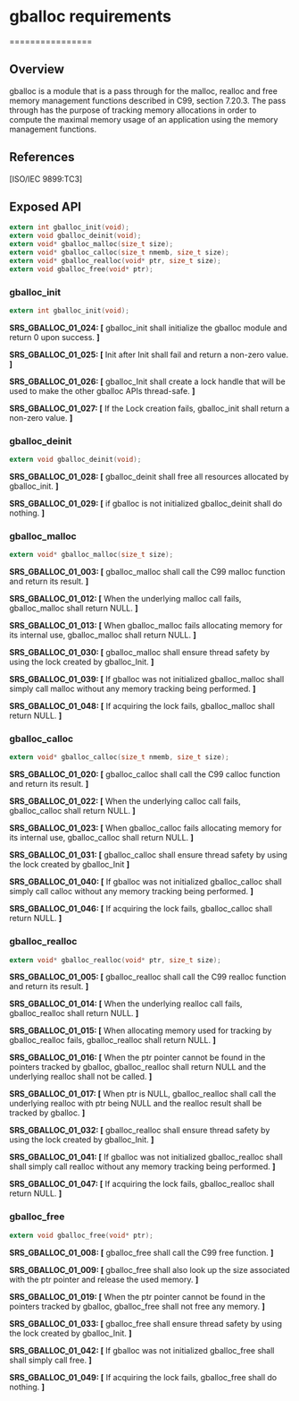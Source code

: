 # gballoc requirements
================

## Overview

gballoc is a module that is a pass through for the malloc, realloc and free memory management functions described in C99, section 7.20.3.
The pass through has the purpose of tracking memory allocations in order to compute the maximal memory usage of an application using the memory management functions.

## References

[ISO/IEC 9899:TC3]

## Exposed API

```c
extern int gballoc_init(void);
extern void gballoc_deinit(void);
extern void* gballoc_malloc(size_t size);
extern void* gballoc_calloc(size_t nmemb, size_t size);
extern void* gballoc_realloc(void* ptr, size_t size);
extern void gballoc_free(void* ptr);
```

### gballoc_init

```c
extern int gballoc_init(void);
```

**SRS_GBALLOC_01_024: [** gballoc_init shall initialize the gballoc module and return 0 upon success. **]**

**SRS_GBALLOC_01_025: [** Init after Init shall fail and return a non-zero value. **]**

**SRS_GBALLOC_01_026: [** gballoc_Init shall create a lock handle that will be used to make the other gballoc APIs thread-safe. **]**

**SRS_GBALLOC_01_027: [** If the Lock creation fails, gballoc_init shall return a non-zero value. **]**

### gballoc_deinit

```c
extern void gballoc_deinit(void);
```

**SRS_GBALLOC_01_028: [** gballoc_deinit shall free all resources allocated by gballoc_init. **]**

**SRS_GBALLOC_01_029: [** if gballoc is not initialized gballoc_deinit shall do nothing. **]**

### gballoc_malloc

```c
extern void* gballoc_malloc(size_t size);
```

**SRS_GBALLOC_01_003: [** gballoc_malloc shall call the C99 malloc function and return its result. **]**

**SRS_GBALLOC_01_012: [** When the underlying malloc call fails, gballoc_malloc shall return NULL. **]**

**SRS_GBALLOC_01_013: [** When gballoc_malloc fails allocating memory for its internal use, gballoc_malloc shall return NULL. **]**

**SRS_GBALLOC_01_030: [** gballoc_malloc shall ensure thread safety by using the lock created by gballoc_Init. **]**

**SRS_GBALLOC_01_039: [** If gballoc was not initialized gballoc_malloc shall simply call malloc without any memory tracking being performed. **]**

**SRS_GBALLOC_01_048: [** If acquiring the lock fails, gballoc_malloc shall return NULL. **]**

### gballoc_calloc

```c
extern void* gballoc_calloc(size_t nmemb, size_t size);
```

**SRS_GBALLOC_01_020: [** gballoc_calloc shall call the C99 calloc function and return its result. **]**

**SRS_GBALLOC_01_022: [** When the underlying calloc call fails, gballoc_calloc shall return NULL. **]**

**SRS_GBALLOC_01_023: [** When gballoc_calloc fails allocating memory for its internal use, gballoc_calloc shall return NULL. **]**

**SRS_GBALLOC_01_031: [** gballoc_calloc shall ensure thread safety by using the lock created by gballoc_Init **]**

**SRS_GBALLOC_01_040: [** If gballoc was not initialized gballoc_calloc shall simply call calloc without any memory tracking being performed. **]**

**SRS_GBALLOC_01_046: [** If acquiring the lock fails, gballoc_calloc shall return NULL. **]**

### gballoc_realloc

```c
extern void* gballoc_realloc(void* ptr, size_t size);
```

**SRS_GBALLOC_01_005: [** gballoc_realloc shall call the C99 realloc function and return its result. **]**

**SRS_GBALLOC_01_014: [** When the underlying realloc call fails, gballoc_realloc shall return NULL. **]**

**SRS_GBALLOC_01_015: [** When allocating memory used for tracking by gballoc_realloc fails, gballoc_realloc shall return NULL. **]**

**SRS_GBALLOC_01_016: [** When the ptr pointer cannot be found in the pointers tracked by gballoc, gballoc_realloc shall return NULL and the underlying realloc shall not be called. **]**

**SRS_GBALLOC_01_017: [** When ptr is NULL, gballoc_realloc shall call the underlying realloc with ptr being NULL and the realloc result shall be tracked by gballoc. **]**

**SRS_GBALLOC_01_032: [** gballoc_realloc shall ensure thread safety by using the lock created by gballoc_Init. **]**

**SRS_GBALLOC_01_041: [** If gballoc was not initialized gballoc_realloc shall shall simply call realloc without any memory tracking being performed. **]**

**SRS_GBALLOC_01_047: [** If acquiring the lock fails, gballoc_realloc shall return NULL. **]**

### gballoc_free

```c
extern void gballoc_free(void* ptr);
```

**SRS_GBALLOC_01_008: [** gballoc_free shall call the C99 free function. **]**

**SRS_GBALLOC_01_009: [** gballoc_free shall also look up the size associated with the ptr pointer and release the used memory. **]**

**SRS_GBALLOC_01_019: [** When the ptr pointer cannot be found in the pointers tracked by gballoc, gballoc_free shall not free any memory. **]**

**SRS_GBALLOC_01_033: [** gballoc_free shall ensure thread safety by using the lock created by gballoc_Init. **]**

**SRS_GBALLOC_01_042: [** If gballoc was not initialized gballoc_free shall shall simply call free. **]**

**SRS_GBALLOC_01_049: [** If acquiring the lock fails, gballoc_free shall do nothing. **]**
